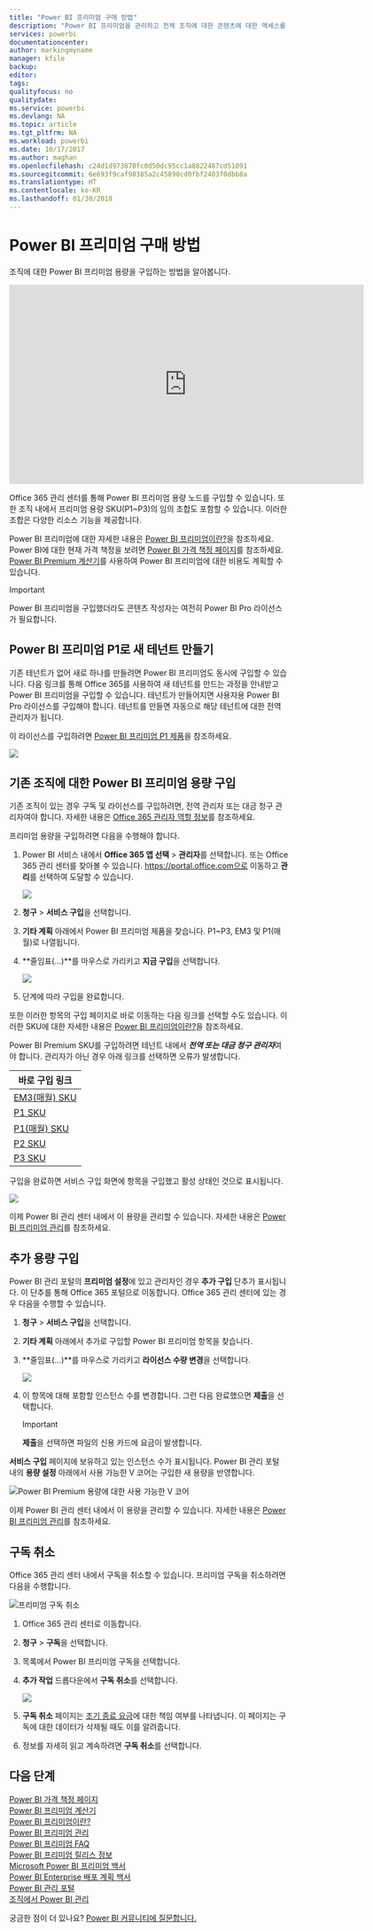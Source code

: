 ```yaml
---
title: "Power BI 프리미엄 구매 방법"
description: "Power BI 프리미엄을 관리하고 전체 조직에 대한 콘텐츠에 대한 액세스를 활성화할 수 있는 방법을 알아봅니다."
services: powerbi
documentationcenter: 
author: markingmyname
manager: kfile
backup: 
editor: 
tags: 
qualityfocus: no
qualitydate: 
ms.service: powerbi
ms.devlang: NA
ms.topic: article
ms.tgt_pltfrm: NA
ms.workload: powerbi
ms.date: 10/17/2017
ms.author: maghan
ms.openlocfilehash: c24d1d973870fc0d50dc95cc1a8822487cd51091
ms.sourcegitcommit: 6e693f9caf98385a2c45890cd0fbf2403f0dbb8a
ms.translationtype: HT
ms.contentlocale: ko-KR
ms.lasthandoff: 01/30/2018
---
```

# <a name="how-to-purchase-power-bi-premium"></a>Power BI 프리미엄 구매 방법
조직에 대한 Power BI 프리미엄 용량을 구입하는 방법을 알아봅니다.

<iframe width="640" height="360" src="https://www.youtube.com/embed/NkvYs5Qp4iA?rel=0&amp;showinfo=0" frameborder="0" allowfullscreen></iframe>

Office 365 관리 센터를 통해 Power BI 프리미엄 용량 노드를 구입할 수 있습니다. 또한 조직 내에서 프리미엄 용량 SKU(P1~P3)의 임의 조합도 포함할 수 있습니다. 이러한 조합은 다양한 리소스 기능을 제공합니다.

Power BI 프리미엄에 대한 자세한 내용은 [Power BI 프리미엄이란?](service-premium.md)을 참조하세요. Power BI에 대한 현재 가격 책정을 보려면 [Power BI 가격 책정 페이지](https://powerbi.microsoft.com/pricing/)를 참조하세요. [Power BI Premium 계산기](https://powerbi.microsoft.com/calculator/)를 사용하여 Power BI 프리미엄에 대한 비용도 계획할 수 있습니다.

> [!IMPORTANT]
> Power BI 프리미엄을 구입했더라도 콘텐츠 작성자는 여전히 Power BI Pro 라이선스가 필요합니다.
> 
> 

## <a name="create-a-new-tenant-with-power-bi-premium-p1"></a>Power BI 프리미엄 P1로 새 테넌트 만들기
기존 테넌트가 없어 새로 하나를 만들려면 Power BI 프리미엄도 동시에 구입할 수 있습니다. 다음 링크를 통해 Office 365를 사용하여 새 테넌트를 만드는 과정을 안내받고 Power BI 프리미엄을 구입할 수 있습니다. 테넌트가 만들어지면 사용자용 Power BI Pro 라이선스를 구입해야 합니다. 테넌트를 만들면 자동으로 해당 테넌트에 대한 전역 관리자가 됩니다.

이 라이선스를 구입하려면 [Power BI 프리미엄 P1 제품](https://signup.microsoft.com/Signup?OfferId=b3ec5615-cc11-48de-967d-8d79f7cb0af1)을 참조하세요.

![](media/service-admin-premium-purchase/premium-purchase-with-tenant.png)

## <a name="purchase-a-power-bi-premium-capacity-for-an-existing-organization"></a>기존 조직에 대한 Power BI 프리미엄 용량 구입
기존 조직이 있는 경우 구독 및 라이선스를 구입하려면, 전역 관리자 또는 대금 청구 관리자여야 합니다. 자세한 내용은 [Office 365 관리자 역할 정보](https://support.office.com/article/About-Office-365-admin-roles-da585eea-f576-4f55-a1e0-87090b6aaa9d)를 참조하세요.

프리미엄 용량을 구입하려면 다음을 수행해야 합니다.

1. Power BI 서비스 내에서 **Office 365 앱 선택** > **관리자**를 선택합니다. 또는 Office 365 관리 센터를 찾아볼 수 있습니다. https://portal.office.com으로 이동하고 **관리**를 선택하여 도달할 수 있습니다.
   
    ![](media/service-admin-premium-purchase/o365-app-picker.png)
2. **청구** > **서비스 구입**을 선택합니다.
3. **기타 계획** 아래에서 Power BI 프리미엄 제품을 찾습니다. P1~P3, EM3 및 P1(매월)로 나열됩니다.
4. **줄임표(...)**를 마우스로 가리키고 **지금 구입**을 선택합니다.
   
    ![](media/service-admin-premium-purchase/premium-purchase.png)
5. 단계에 따라 구입을 완료합니다.

또한 이러한 항목의 구입 페이지로 바로 이동하는 다음 링크를 선택할 수도 있습니다. 이러한 SKU에 대한 자세한 내용은 [Power BI 프리미엄이란?](service-premium.md#premiumskus)을 참조하세요.

Power BI Premium SKU를 구입하려면 테넌트 내에서 ***전역 또는 대금 청구 관리자***여야 합니다. 관리자가 아닌 경우 아래 링크를 선택하면 오류가 발생합니다.

| 바로 구입 링크 |
| --- |
| [EM3(매월) SKU](https://portal.office.com/commerce/completeorder.aspx?OfferId=4004702D-749C-4F74-BF47-3048F1833780&adminportal=1) |
| [P1 SKU](https://portal.office.com/commerce/completeorder.aspx?OfferId=b3ec5615-cc11-48de-967d-8d79f7cb0af1&adminportal=1) |
| [P1(매월) SKU](https://portal.office.com/commerce/completeorder.aspx?OfferId=E4C8EDD3-74A1-4D42-A738-C647972FBE81&adminportal=1) |
| [P2 SKU](https://portal.office.com/commerce/completeorder.aspx?OfferId=062F2AA7-B4BC-4B0E-980F-2072102D8605&adminportal=1) |
| [P3 SKU](https://portal.office.com/commerce/completeorder.aspx?OfferId=40c7d673-375c-42a1-84ca-f993a524fed0&adminportal=1) |

구입을 완료하면 서비스 구입 화면에 항목을 구입했고 활성 상태인 것으로 표시됩니다.

![](media/service-admin-premium-purchase/premium-purchased.png)

이제 Power BI 관리 센터 내에서 이 용량을 관리할 수 있습니다. 자세한 내용은 [Power BI 프리미엄 관리](service-admin-premium-manage.md)를 참조하세요.

## <a name="purchase-more-capacities"></a>추가 용량 구입
Power BI 관리 포털의 **프리미엄 설정**에 있고 관리자인 경우 **추가 구입** 단추가 표시됩니다. 이 단추를 통해 Office 365 포털으로 이동합니다. Office 365 관리 센터에 있는 경우 다음을 수행할 수 있습니다.

1. **청구** > **서비스 구입**을 선택합니다.
2. **기타 계획** 아래에서 추가로 구입할 Power BI 프리미엄 항목을 찾습니다.
3. **줄임표(...)**를 마우스로 가리키고 **라이선스 수량 변경**을 선택합니다.
   
    ![](media/service-admin-premium-purchase/premium-purchase-more.png)
4. 이 항목에 대해 포함할 인스턴스 수를 변경합니다. 그런 다음 완료했으면 **제출**을 선택합니다.
   
   > [!IMPORTANT]
   > **제출**을 선택하면 파일의 신용 카드에 요금이 발생합니다.
   > 
   > 

**서비스 구입** 페이지에 보유하고 있는 인스턴스 수가 표시됩니다. Power BI 관리 포털 내의 **용량 설정** 아래에서 사용 가능한 V 코어는 구입한 새 용량을 반영합니다.

![Power BI Premium 용량에 대한 사용 가능한 V 코어](media/service-admin-premium-purchase/premium-capacities.png)

이제 Power BI 관리 센터 내에서 이 용량을 관리할 수 있습니다. 자세한 내용은 [Power BI 프리미엄 관리](service-admin-premium-manage.md)를 참조하세요.

## <a name="cancel-your-subscription"></a>구독 취소
Office 365 관리 센터 내에서 구독을 취소할 수 있습니다. 프리미엄 구독을 취소하려면 다음을 수행합니다.

![](media/service-admin-premium-purchase/premium-cancel-subscription.png "프리미엄 구독 취소")

1. Office 365 관리 센터로 이동합니다.
2. **청구** > **구독**을 선택합니다.
3. 목록에서 Power BI 프리미엄 구독을 선택합니다.
4. **추가 작업** 드롭다운에서 **구독 취소**를 선택합니다.
   
    ![](media/service-admin-premium-purchase/o365-more-actions.png)
5. **구독 취소** 페이지는 [조기 종료 요금](https://support.office.com/article/early-termination-fees-6487d4de-401a-466f-8bc3-c0beb5cc40d3)에 대한 책임 여부를 나타냅니다. 이 페이지는 구독에 대한 데이터가 삭제될 때도 이를 알려줍니다.
6. 정보를 자세히 읽고 계속하려면 **구독 취소**를 선택합니다.

## <a name="next-steps"></a>다음 단계
[Power BI 가격 책정 페이지](https://powerbi.microsoft.com/pricing/)  
[Power BI 프리미엄 계산기](https://powerbi.microsoft.com/calculator/)  
[Power BI 프리미엄이란?](service-premium.md)  
[Power BI 프리미엄 관리](service-admin-premium-manage.md)  
[Power BI 프리미엄 FAQ](service-premium-faq.md)  
[Power BI 프리미엄 릴리스 정보](service-premium-release-notes.md)  
[Microsoft Power BI 프리미엄 백서](https://aka.ms/pbipremiumwhitepaper)  
[Power BI Enterprise 배포 계획 백서](https://aka.ms/pbienterprisedeploy)  
[Power BI 관리 포털](service-admin-portal.md)  
[조직에서 Power BI 관리](service-admin-administering-power-bi-in-your-organization.md)  

궁금한 점이 더 있나요? [Power BI 커뮤니티에 질문합니다.](http://community.powerbi.com/)

